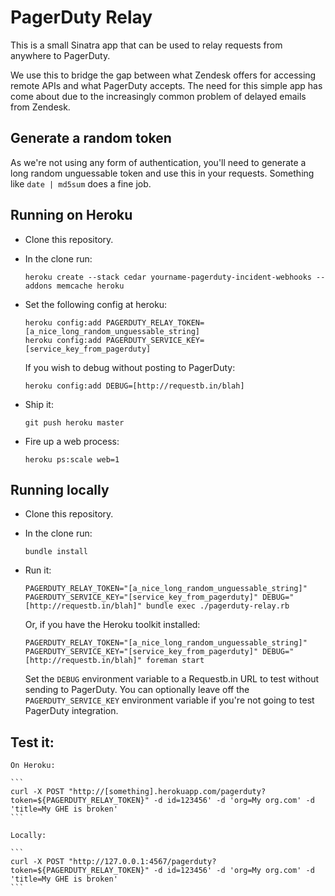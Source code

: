 # PagerDuty Relay

This is a small Sinatra app that can be used to relay requests from anywhere to PagerDuty.

We use this to bridge the gap between what Zendesk offers for accessing remote APIs and what PagerDuty accepts.  The need for this simple app has come about due to the increasingly common problem of delayed emails from Zendesk.

## Generate a random token

As we're not using any form of authentication, you'll need to generate a long random unguessable token and use this in your requests.  Something like `date | md5sum` does a fine job.

## Running on Heroku

- Clone this repository.
- In the clone run:

    ```
    heroku create --stack cedar yourname-pagerduty-incident-webhooks --addons memcache heroku
    ```

- Set the following config at heroku:

    ```
    heroku config:add PAGERDUTY_RELAY_TOKEN=[a_nice_long_random_unguessable_string]
    heroku config:add PAGERDUTY_SERVICE_KEY=[service_key_from_pagerduty]
    ```

    If you wish to debug without posting to PagerDuty:

    ```
    heroku config:add DEBUG=[http://requestb.in/blah]
    ```

- Ship it:

    ```
    git push heroku master
    ```

- Fire up a web process:

  ```
  heroku ps:scale web=1
  ```

## Running locally

- Clone this repository.
- In the clone run:

    ```
    bundle install
    ```

- Run it:

    ```
    PAGERDUTY_RELAY_TOKEN="[a_nice_long_random_unguessable_string]" PAGERDUTY_SERVICE_KEY="[service_key_from_pagerduty]" DEBUG="[http://requestb.in/blah]" bundle exec ./pagerduty-relay.rb
    ```

    Or, if you have the Heroku toolkit installed:

    ```
    PAGERDUTY_RELAY_TOKEN="[a_nice_long_random_unguessable_string]" PAGERDUTY_SERVICE_KEY="[service_key_from_pagerduty]" DEBUG="[http://requestb.in/blah]" foreman start
    ```

    Set the `DEBUG` environment variable to a Requestb.in URL to test without sending to PagerDuty.  You can optionally leave off the `PAGERDUTY_SERVICE_KEY` environment variable if you're not going to test PagerDuty integration.


## Test it:

    On Heroku:

    ```
    curl -X POST "http://[something].herokuapp.com/pagerduty?token=${PAGERDUTY_RELAY_TOKEN}" -d id=123456' -d 'org=My org.com' -d 'title=My GHE is broken'
    ```

    Locally:

    ```
    curl -X POST "http://127.0.0.1:4567/pagerduty?token=${PAGERDUTY_RELAY_TOKEN}" -d id=123456' -d 'org=My org.com' -d 'title=My GHE is broken'
    ```
